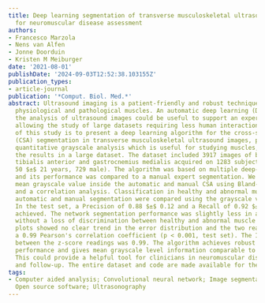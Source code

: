 ```yaml
---
title: Deep learning segmentation of transverse musculoskeletal ultrasound images
  for neuromuscular disease assessment
authors:
- Francesco Marzola
- Nens van Alfen
- Jonne Doorduin
- Kristen M Meiburger
date: '2021-08-01'
publishDate: '2024-09-03T12:52:38.103155Z'
publication_types:
- article-journal
publication: '*Comput. Biol. Med.*'
abstract: Ultrasound imaging is a patient-friendly and robust technique for studying
  physiological and pathological muscles. An automatic deep learning (DL) system for
  the analysis of ultrasound images could be useful to support an expert operator,
  allowing the study of large datasets requiring less human interaction. The purpose
  of this study is to present a deep learning algorithm for the cross-sectional area
  (CSA) segmentation in transverse musculoskeletal ultrasound images, providing a
  quantitative grayscale analysis which is useful for studying muscles, and to validate
  the results in a large dataset. The dataset included 3917 images of biceps brachii,
  tibialis anterior and gastrocnemius medialis acquired on 1283 subjects (mean age
  50 $±$ 21 years, 729 male). The algorithm was based on multiple deep-learning architectures,
  and its performance was compared to a manual expert segmentation. We compared the
  mean grayscale value inside the automatic and manual CSA using Bland-Altman plots
  and a correlation analysis. Classification in healthy and abnormal muscles between
  automatic and manual segmentation were compared using the grayscale value z-scores.
  In the test set, a Precision of 0.88 $±$ 0.12 and a Recall of 0.92 $±$ 0.09 was
  achieved. The network segmentation performance was slightly less in abnormal muscles,
  without a loss of discrimination between healthy and abnormal muscle images. Bland-Altman
  plots showed no clear trend in the error distribution and the two readings have
  a 0.99 Pearson's correlation coefficient (p < 0.001, test set). The ICC(A, 1) calculated
  between the z-score readings was 0.99. The algorithm achieves robust CSA segmentation
  performance and gives mean grayscale level information comparable to a manual operator.
  This could provide a helpful tool for clinicians in neuromuscular disease diagnosis
  and follow-up. The entire dataset and code are made available for the research community.
tags:
- Computer aided analysis; Convolutional neural network; Image segmentation; Neurology;
  Open source software; Ultrasonography
---
```


